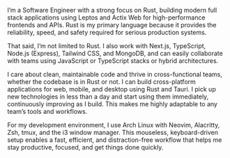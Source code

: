 I’m a Software Engineer with a strong focus on Rust, building modern full stack applications using Leptos and Actix Web for high-performance frontends and APIs. Rust is my primary language because it provides the reliability, speed, and safety required for serious production systems.

That said, I’m not limited to Rust. I also work with Next.js, TypeScript, Node.js (Express), Tailwind CSS, and MongoDB, and can easily collaborate with teams using JavaScript or TypeScript stacks or hybrid architectures.

I care about clean, maintainable code and thrive in cross-functional teams, whether the codebase is in Rust or not. I can build cross-platform applications for web, mobile, and desktop using Rust and Tauri. I pick up new technologies in less than a day and start using them immediately, continuously improving as I build. This makes me highly adaptable to any team’s tools and workflows.

For my development environment, I use Arch Linux with Neovim, Alacritty, Zsh, tmux, and the i3 window manager. This mouseless, keyboard-driven setup enables a fast, efficient, and distraction-free workflow that helps me stay productive, focused, and get things done quickly.
